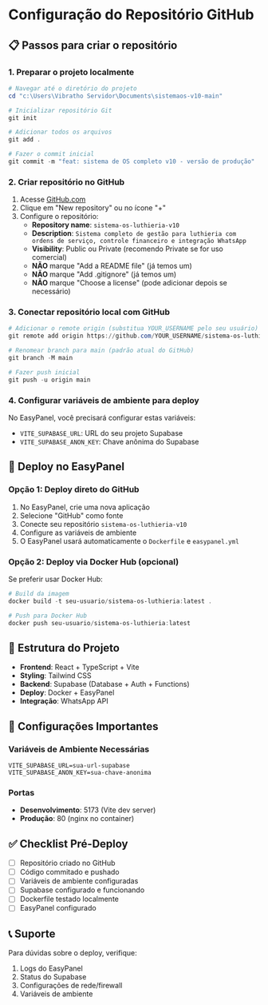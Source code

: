 # Configuração do Repositório GitHub

## 📋 Passos para criar o repositório

### 1. Preparar o projeto localmente

```powershell
# Navegar até o diretório do projeto
cd "c:\Users\Vibratho Servidor\Documents\sistemaos-v10-main"

# Inicializar repositório Git
git init

# Adicionar todos os arquivos
git add .

# Fazer o commit inicial
git commit -m "feat: sistema de OS completo v10 - versão de produção"
```

### 2. Criar repositório no GitHub

1. Acesse [GitHub.com](https://github.com)
2. Clique em "New repository" ou no ícone "+"
3. Configure o repositório:
   - **Repository name**: `sistema-os-luthieria-v10`
   - **Description**: `Sistema completo de gestão para luthieria com ordens de serviço, controle financeiro e integração WhatsApp`
   - **Visibility**: Public ou Private (recomendo Private se for uso comercial)
   - **NÃO** marque "Add a README file" (já temos um)
   - **NÃO** marque "Add .gitignore" (já temos um)
   - **NÃO** marque "Choose a license" (pode adicionar depois se necessário)

### 3. Conectar repositório local com GitHub

```powershell
# Adicionar o remote origin (substitua YOUR_USERNAME pelo seu usuário)
git remote add origin https://github.com/YOUR_USERNAME/sistema-os-luthieria-v10.git

# Renomear branch para main (padrão atual do GitHub)
git branch -M main

# Fazer push inicial
git push -u origin main
```

### 4. Configurar variáveis de ambiente para deploy

No EasyPanel, você precisará configurar estas variáveis:

- `VITE_SUPABASE_URL`: URL do seu projeto Supabase
- `VITE_SUPABASE_ANON_KEY`: Chave anônima do Supabase

## 🚀 Deploy no EasyPanel

### Opção 1: Deploy direto do GitHub
1. No EasyPanel, crie uma nova aplicação
2. Selecione "GitHub" como fonte
3. Conecte seu repositório `sistema-os-luthieria-v10`
4. Configure as variáveis de ambiente
5. O EasyPanel usará automaticamente o `Dockerfile` e `easypanel.yml`

### Opção 2: Deploy via Docker Hub (opcional)
Se preferir usar Docker Hub:

```powershell
# Build da imagem
docker build -t seu-usuario/sistema-os-luthieria:latest .

# Push para Docker Hub
docker push seu-usuario/sistema-os-luthieria:latest
```

## 📁 Estrutura do Projeto

- **Frontend**: React + TypeScript + Vite
- **Styling**: Tailwind CSS
- **Backend**: Supabase (Database + Auth + Functions)
- **Deploy**: Docker + EasyPanel
- **Integração**: WhatsApp API

## 🔧 Configurações Importantes

### Variáveis de Ambiente Necessárias
```env
VITE_SUPABASE_URL=sua-url-supabase
VITE_SUPABASE_ANON_KEY=sua-chave-anonima
```

### Portas
- **Desenvolvimento**: 5173 (Vite dev server)
- **Produção**: 80 (nginx no container)

## ✅ Checklist Pré-Deploy

- [ ] Repositório criado no GitHub
- [ ] Código commitado e pushado
- [ ] Variáveis de ambiente configuradas
- [ ] Supabase configurado e funcionando
- [ ] Dockerfile testado localmente
- [ ] EasyPanel configurado

## 📞 Suporte

Para dúvidas sobre o deploy, verifique:
1. Logs do EasyPanel
2. Status do Supabase
3. Configurações de rede/firewall
4. Variáveis de ambiente
